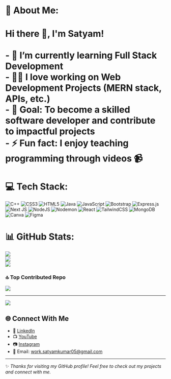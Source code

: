 # 💫 About Me:
# Hi there 👋, I'm Satyam!<br><br>- 🌱 I’m currently learning Full Stack Development<br>- 👨‍💻 I love working on Web Development Projects (MERN stack, APIs, etc.)<br>- 🎯 Goal: To become a skilled software developer and contribute to impactful projects<br>- ⚡ Fun fact: I enjoy teaching programming through videos 📹


# 💻 Tech Stack:
![C++](https://img.shields.io/badge/c++-%2300599C.svg?style=for-the-badge&logo=c%2B%2B&logoColor=white) ![CSS3](https://img.shields.io/badge/css3-%231572B6.svg?style=for-the-badge&logo=css3&logoColor=white) ![HTML5](https://img.shields.io/badge/html5-%23E34F26.svg?style=for-the-badge&logo=html5&logoColor=white) ![Java](https://img.shields.io/badge/java-%23ED8B00.svg?style=for-the-badge&logo=openjdk&logoColor=white) ![JavaScript](https://img.shields.io/badge/javascript-%23323330.svg?style=for-the-badge&logo=javascript&logoColor=%23F7DF1E) ![Bootstrap](https://img.shields.io/badge/bootstrap-%238511FA.svg?style=for-the-badge&logo=bootstrap&logoColor=white) ![Express.js](https://img.shields.io/badge/express.js-%23404d59.svg?style=for-the-badge&logo=express&logoColor=%2361DAFB) ![Next JS](https://img.shields.io/badge/Next-black?style=for-the-badge&logo=next.js&logoColor=white) ![NodeJS](https://img.shields.io/badge/node.js-6DA55F?style=for-the-badge&logo=node.js&logoColor=white) ![Nodemon](https://img.shields.io/badge/NODEMON-%23323330.svg?style=for-the-badge&logo=nodemon&logoColor=%BBDEAD) ![React](https://img.shields.io/badge/react-%2320232a.svg?style=for-the-badge&logo=react&logoColor=%2361DAFB) ![TailwindCSS](https://img.shields.io/badge/tailwindcss-%2338B2AC.svg?style=for-the-badge&logo=tailwind-css&logoColor=white) ![MongoDB](https://img.shields.io/badge/MongoDB-%234ea94b.svg?style=for-the-badge&logo=mongodb&logoColor=white) ![Canva](https://img.shields.io/badge/Canva-%2300C4CC.svg?style=for-the-badge&logo=Canva&logoColor=white) ![Figma](https://img.shields.io/badge/figma-%23F24E1E.svg?style=for-the-badge&logo=figma&logoColor=white)
# 📊 GitHub Stats:
![](https://github-readme-stats.vercel.app/api?username=satyam1436&theme=dark&hide_border=false&include_all_commits=false&count_private=false)<br/>
![](https://nirzak-streak-stats.vercel.app/?user=satyam1436&theme=dark&hide_border=false)<br/>
![](https://github-readme-stats.vercel.app/api/top-langs/?username=satyam1436&theme=dark&hide_border=false&include_all_commits=false&count_private=false&layout=compact)

### 🔝 Top Contributed Repo
![](https://github-contributor-stats.vercel.app/api?username=satyam1436&limit=5&theme=dark&combine_all_yearly_contributions=true)

---
[![](https://visitcount.itsvg.in/api?id=satyam1436&icon=0&color=0)](https://visitcount.itsvg.in)

## 🌐 Connect With Me
- 💼 [LinkedIn](https://www.linkedin.com/in/satyam-kumar-6626032ab)
- 📺 [YouTube](https://youtube.com/@satyamintech?si=GY-2_s9T8_y0KBdv)  
- 📷 [Instagram](https://www.instagram.com/satyamintech?utm_source=qr&igsh=MTFtbHZmZjlqc3ZyYQ==)  
- 📧 Email: work.satyamkumar05@gmail.com 

---

✨ *Thanks for visiting my GitHub profile! Feel free to check out my projects and connect with me.*  

<!-- Proudly created with GPRM ( https://gprm.itsvg.in ) -->
